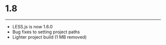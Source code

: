 # 1.8
---
- LESS.js is now 1.6.0
- Bug fixes to setting project paths
- Lighter project build (1 MB removed)

